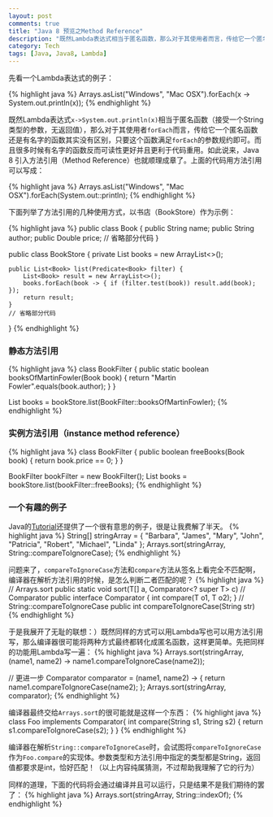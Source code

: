 ```yaml
---
layout: post
comments: true
title: "Java 8 预览之Method Reference"
description: "既然Lambda表达式相当于匿名函数，那么对于其使用者而言，传给它一个匿名函数还是有名字的函数其实没有区别，只要这个函数满足使用者的规约即可。而且很多时候有名字的函数反而可读性更好并且更利于代码重用。如此说来，Java 8 引入方法引用（Method Reference）也就顺理成章了。"
category: Tech
tags: [Java, Java8, Lambda]
---
```


先看一个Lambda表达式的例子：

{% highlight java %}
Arrays.asList("Windows", "Mac OSX").forEach(x -> System.out.println(x));
{% endhighlight %}

既然Lambda表达式`x->System.out.println(x)`相当于匿名函数（接受一个String类型的参数，无返回值），那么对于其使用者`forEach`而言，传给它一个匿名函数还是有名字的函数其实没有区别，只要这个函数满足`forEach`的参数规约即可。而且很多时候有名字的函数反而可读性更好并且更利于代码重用。如此说来，Java 8 引入方法引用（Method Reference）也就顺理成章了。上面的代码用方法引用可以写成：

{% highlight java %}
Arrays.asList("Windows", "Mac OSX").forEach(System.out::println);
{% endhighlight %}

<!-- more -->

下面列举了方法引用的几种使用方式，以书店（BookStore）作为示例：

{% highlight java %}
public class Book {
    public String name;
    public String author;
    public Double price;
    // 省略部分代码
}

public class BookStore {
    private List<Book> books = new ArrayList<>();
    
    public List<Book> list(Predicate<Book> filter) {
        List<Book> result = new ArrayList<>();
        books.forEach(book -> { if (filter.test(book)) result.add(book); });
        return result;
    }
    // 省略部分代码
}
{% endhighlight %}

### 静态方法引用

{% highlight java %}
class BookFilter {
    public static boolean booksOfMartinFowler(Book book) {
        return "Martin Fowler".equals(book.author);
    }
}

List<Book> books = bookStore.list(BookFilter::booksOfMartinFowler);
{% endhighlight %}

### 实例方法引用（instance method reference）

{% highlight java %}
class BookFilter {
    public boolean freeBooks(Book book) {
        return book.price == 0;
    }
}

BookFilter bookFilter = new BookFilter();
List<Book> books = bookStore.list(bookFilter::freeBooks);
{% endhighlight %}

### 一个有趣的例子

Java的[Tutorial](http://docs.oracle.com/javase/tutorial/java/javaOO/methodreferences.html)还提供了一个很有意思的例子，很是让我费解了半天。
{% highlight java %}
String[] stringArray = { "Barbara", "James", "Mary", "John",
    "Patricia", "Robert", "Michael", "Linda" };
Arrays.sort(stringArray, String::compareToIgnoreCase);
{% endhighlight %}

问题来了，`compareToIgnoreCase`方法和`compare`方法从签名上看完全不匹配啊，编译器在解析方法引用的时候，是怎么判断二者匹配的呢？
{% highlight java %}
// Arrays.sort
public static <T> void sort(T[] a, Comparator<? super T> c) 
// Comparator
public interface Comparator<T> {
    int compare(T o1, T o2);
}
// String::compareToIgnoreCase
public int compareToIgnoreCase(String str)
{% endhighlight %}

于是我展开了无耻的联想：）既然同样的方式可以用Lambda写也可以用方法引用写，那么编译器很可能将两种方式最终都转化成匿名函数，这样更简单。先把同样的功能用Lambda写一遍：
{% highlight java %}
Arrays.sort(stringArray, (name1, name2) -> name1.compareToIgnoreCase(name2));

// 更进一步
Comparator<String> comparator = (name1, name2) -> {
    return name1.compareToIgnoreCase(name2);
};
Arrays.sort(stringArray, comparator);
{% endhighlight %}

编译器最终交给`Arrays.sort`的很可能就是这样一个东西：
{% highlight java %}
class Foo implements Comparator<String>{
    int compare(String s1, String s2) {
        return s1.compareToIgnoreCase(s2);
    }
}
{% endhighlight %}

编译器在解析`String::compareToIgnoreCase`时，会试图将`compareToIgnoreCase`作为`Foo.compare`的实现体。参数类型和方法引用中指定的类型都是String，返回值都要求是int，恰好匹配！（以上内容纯属猜测，不过帮助我理解了它的行为）

同样的道理，下面的代码将会通过编译并且可以运行，只是结果不是我们期待的罢了：
{% highlight java %}
Arrays.sort(stringArray, String::indexOf);
{% endhighlight %}








